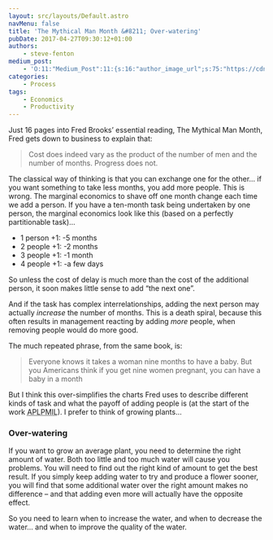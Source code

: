 ```yaml
---
layout: src/layouts/Default.astro
navMenu: false
title: 'The Mythical Man Month &#8211; Over-watering'
pubDate: 2017-04-27T09:30:12+01:00
authors:
    - steve-fenton
medium_post:
    - 'O:11:"Medium_Post":11:{s:16:"author_image_url";s:75:"https://cdn-images-1.medium.com/fit/c/400/400/1*eXkhfEuF41g5W_xnc_ydLA.jpeg";s:10:"author_url";s:38:"https://medium.com/@steve.fenton.co.uk";s:11:"byline_name";N;s:12:"byline_email";N;s:10:"cross_link";s:3:"yes";s:2:"id";s:12:"551f8c32606a";s:21:"follower_notification";s:3:"yes";s:7:"license";s:19:"all-rights-reserved";s:14:"publication_id";s:2:"-1";s:6:"status";s:5:"draft";s:3:"url";s:51:"https://medium.com/@steve.fenton.co.uk/551f8c32606a";}'
categories:
    - Process
tags:
    - Economics
    - Productivity
---
```


Just 16 pages into Fred Brooks’ essential reading, The Mythical Man Month, Fred gets down to business to explain that:

> Cost does indeed vary as the product of the number of men and the number of months. Progress does not.

The classical way of thinking is that you can exchange one for the other… if you want something to take less months, you add more people. This is wrong. The marginal economics to shave off one month change each time we add a person. If you have a ten-month task being undertaken by one person, the marginal economics look like this (based on a perfectly partitionable task)…

- 1 person +1: -5 months
- 2 people +1: -2 months
- 3 people +1: -1 month
- 4 people +1: -a few days

So unless the cost of delay is much more than the cost of the additional person, it soon makes little sense to add “the next one”.

And if the task has complex interrelationships, adding the next person may actually *increase* the number of months. This is a death spiral, because this often results in management reacting by adding *more* people, when removing people would do more good.

The much repeated phrase, from the same book, is:

> Everyone knows it takes a woman nine months to have a baby. But you Americans think if you get nine women pregnant, you can have a baby in a month

But I think this over-simplifies the charts Fred uses to describe different kinds of task and what the payoff of adding people is (at the start of the work <abbr title="'A-PULP-MILL' adding people to a late project makes it later">APLPMIL</abbr>). I prefer to think of growing plants…

### Over-watering

If you want to grow an average plant, you need to determine the right amount of water. Both too little and too much water will cause you problems. You will need to find out the right kind of amount to get the best result. If you simply keep adding water to try and produce a flower sooner, you will find that some additional water over the right amount makes no difference – and that adding even more will actually have the opposite effect.

So you need to learn when to increase the water, and when to decrease the water… and when to improve the quality of the water.
